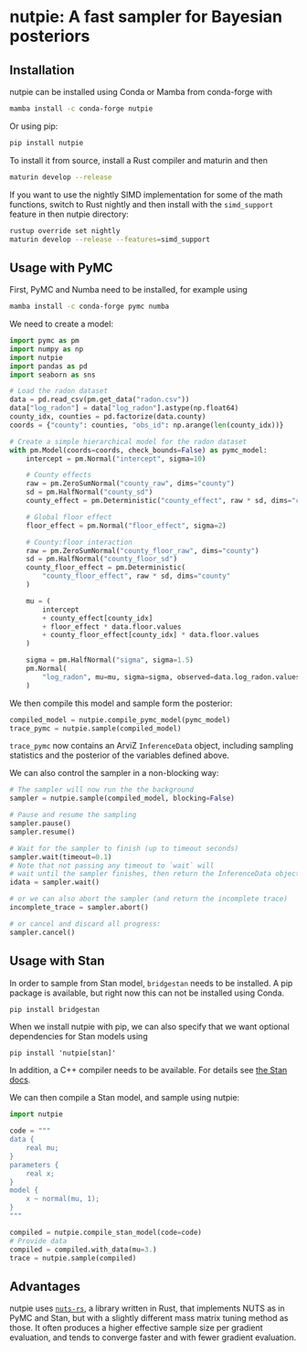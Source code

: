 # nutpie: A fast sampler for Bayesian posteriors

## Installation

nutpie can be installed using Conda or Mamba from conda-forge with

```bash
mamba install -c conda-forge nutpie
```

Or using pip:

```bash
pip install nutpie
```

To install it from source, install a Rust compiler and maturin and then

```bash
maturin develop --release
```

If you want to use the nightly SIMD implementation for some of the math functions,
switch to Rust nightly and then install with the `simd_support` feature in then
nutpie directory:

```bash
rustup override set nightly
maturin develop --release --features=simd_support
```

## Usage with PyMC

First, PyMC and Numba need to be installed, for example using

```bash
mamba install -c conda-forge pymc numba
```

We need to create a model:

```python
import pymc as pm
import numpy as np
import nutpie
import pandas as pd
import seaborn as sns

# Load the radon dataset
data = pd.read_csv(pm.get_data("radon.csv"))
data["log_radon"] = data["log_radon"].astype(np.float64)
county_idx, counties = pd.factorize(data.county)
coords = {"county": counties, "obs_id": np.arange(len(county_idx))}

# Create a simple hierarchical model for the radon dataset
with pm.Model(coords=coords, check_bounds=False) as pymc_model:
    intercept = pm.Normal("intercept", sigma=10)

    # County effects
    raw = pm.ZeroSumNormal("county_raw", dims="county")
    sd = pm.HalfNormal("county_sd")
    county_effect = pm.Deterministic("county_effect", raw * sd, dims="county")

    # Global floor effect
    floor_effect = pm.Normal("floor_effect", sigma=2)

    # County:floor interaction
    raw = pm.ZeroSumNormal("county_floor_raw", dims="county")
    sd = pm.HalfNormal("county_floor_sd")
    county_floor_effect = pm.Deterministic(
        "county_floor_effect", raw * sd, dims="county"
    )

    mu = (
        intercept
        + county_effect[county_idx]
        + floor_effect * data.floor.values
        + county_floor_effect[county_idx] * data.floor.values
    )

    sigma = pm.HalfNormal("sigma", sigma=1.5)
    pm.Normal(
        "log_radon", mu=mu, sigma=sigma, observed=data.log_radon.values, dims="obs_id"
    )
```

We then compile this model and sample form the posterior:

```python
compiled_model = nutpie.compile_pymc_model(pymc_model)
trace_pymc = nutpie.sample(compiled_model)
```

`trace_pymc` now contains an ArviZ `InferenceData` object, including sampling
statistics and the posterior of the variables defined above.

We can also control the sampler in a non-blocking way:

```python
# The sampler will now run the the background
sampler = nutpie.sample(compiled_model, blocking=False)

# Pause and resume the sampling
sampler.pause()
sampler.resume()

# Wait for the sampler to finish (up to timeout seconds)
sampler.wait(timeout=0.1)
# Note that not passing any timeout to `wait` will
# wait until the sampler finishes, then return the InferenceData object:
idata = sampler.wait()

# or we can also abort the sampler (and return the incomplete trace)
incomplete_trace = sampler.abort()

# or cancel and discard all progress:
sampler.cancel()
```

## Usage with Stan

In order to sample from Stan model, `bridgestan` needs to be installed.
A pip package is available, but right now this can not be installed using Conda.

```bash
pip install bridgestan
```

When we install nutpie with pip, we can also specify that we want optional
dependencies for Stan models using

```
pip install 'nutpie[stan]'
```

In addition, a C++ compiler needs to be available. For details see
[the Stan docs](https://mc-stan.org/docs/cmdstan-guide/cmdstan-installation.html#cpp-toolchain).

We can then compile a Stan model, and sample using nutpie:

```python
import nutpie

code = """
data {
    real mu;
}
parameters {
    real x;
}
model {
    x ~ normal(mu, 1);
}
"""

compiled = nutpie.compile_stan_model(code=code)
# Provide data
compiled = compiled.with_data(mu=3.)
trace = nutpie.sample(compiled)
```

## Advantages

nutpie uses [`nuts-rs`](https://github.com/pymc-devs/nuts-rs), a library written in Rust, that implements NUTS as in
PyMC and Stan, but with a slightly different mass matrix tuning method as
those. It often produces a higher effective sample size per gradient
evaluation, and tends to converge faster and with fewer gradient evaluation.
